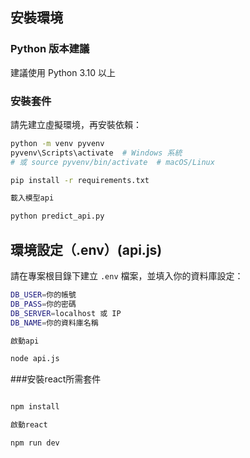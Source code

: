 ## 安裝環境

### Python 版本建議
建議使用 Python 3.10 以上

### 安裝套件

請先建立虛擬環境，再安裝依賴：

```bash
python -m venv pyvenv
pyvenv\Scripts\activate  # Windows 系統
# 或 source pyvenv/bin/activate  # macOS/Linux

pip install -r requirements.txt

載入模型api

python predict_api.py
```
## 環境設定（.env）(api.js)

請在專案根目錄下建立 `.env` 檔案，並填入你的資料庫設定：

```bash
DB_USER=你的帳號
DB_PASS=你的密碼
DB_SERVER=localhost 或 IP
DB_NAME=你的資料庫名稱

啟動api

node api.js
```
###安裝react所需套件

```bash

npm install

啟動react

npm run dev